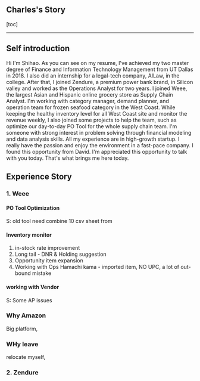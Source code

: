 Charles's Story
---
[toc]

---

## Self introduction 

Hi I'm Shihao. As you can see on my resume, I've achieved my two master degree of Finance and Information Technology Management from UT Dallas in 2018. I also did an internship for a legal-tech company, AILaw, in the college. After that, I joined Zendure, a premium power bank brand, in Silicon valley and worked as the Operations Analyst for two years. I joined Weee, the largest Asian and Hispanic online grocery store as Supply Chain Analyst. I'm working with category manager, demand planner, and operation team for frozen seafood category in the West Coast. While keeping the healthy inventory level for all West Coast site and monitor the revenue weekly, I also joined some projects to help the team, such as optimize our day-to-day PO Tool for the whole supply chain team. 
I'm someone with strong interest in problem solving through financial modeling and data analysis skills. All my experience are in high-growth startup. I really have the passion and enjoy the environment in a fast-pace company. I found this opportunity from David. I'm appreciated this opportunity to talk with you today. That's what brings me here today. 

## Experience Story

### 1. Weee

#### PO Tool Optimization 
S: old tool need combine 10 csv sheet from 


#### Inventory monitor  
1. in-stock rate improvement 
2. Long tail - DNR & Holding suggestion 
3. Opportunity item expansion 
4. Working with Ops
   Hamachi kama - imported item, NO UPC, a lot of out-bound mistake  


#### working with Vendor 
S: Some AP issues 

### Why Amazon
Big platform, 

### WHy leave
relocate myself, 


### 2. Zendure


